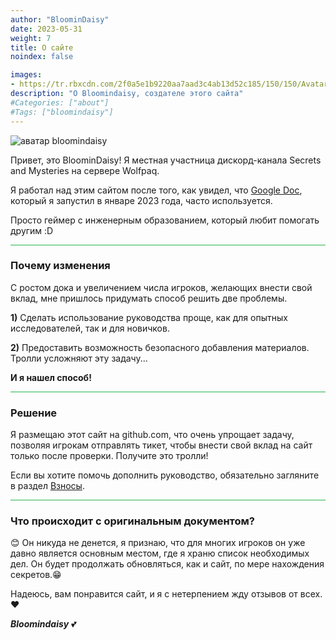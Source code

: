 ```yaml
---
author: "BloominDaisy"
date: 2023-05-31
weight: 7
title: О сайте
noindex: false

images:
- https://tr.rbxcdn.com/2f0a5e1b9220aa7aad3c4ab13d52c185/150/150/AvatarHeadshot/Png
description: "О Bloomindaisy, создателе этого сайта"
#Categories: ["about"]
#Tags: ["bloomindaisy"]
---
```


![аватар bloomindaisy](https://tr.rbxcdn.com/2f0a5e1b9220aa7aad3c4ab13d52c185/150/150/AvatarHeadshot/Png)

Привет, это BloominDaisy! Я местная участница дискорд-канала Secrets and Mysteries на сервере Wolfpaq.

Я работал над этим сайтом после того, как увидел, что [Google Doc](https://docs.google.com/document/d/1xIEoVSAsFoBpZYfg6fYfoWsWe6F7Pu-ARkPTVMRCTZk/edit?usp=sharing), который я запустил в январе 2023 года, часто используется.

Просто геймер с инженерным образованием, который любит помогать другим :D

<hr style="background-color: #28b44c" size=8>

### Почему изменения

С ростом дока и увеличением числа игроков, желающих внести свой вклад, мне пришлось придумать способ решить две проблемы.


**1)** Сделать использование руководства проще, как для опытных исследователей, так и для новичков.

**2)** Предоставить возможность безопасного добавления материалов. Тролли усложняют эту задачу... 


**И я нашел способ!** 

<hr style="background-color: #28b44c" size=8>

### Решение

Я размещаю этот сайт на github.com, что очень упрощает задачу, позволяя игрокам отправлять тикет, чтобы внести свой вклад на сайт только после проверки. Получите это тролли!

Если вы хотите помочь дополнить руководство, обязательно загляните в раздел [Взносы](../../contribute/). 

<hr style="background-color: #28b44c" size=8>

### Что происходит с оригинальным документом?

<span class="nowrap"><span class="emojify">😊</span> Он никуда не денется, я признаю, что для многих игроков он уже давно является основным местом, где я храню список необходимых дел. Он будет продолжать обновляться, как и сайт, по мере нахождения секретов.<span class="nowrap"><span class="emojify">😁</span>


Надеюсь, вам понравится сайт, и я с нетерпением жду отзывов от всех. <span class="nowrap"><span class="emojify">❤</span>

_**Bloomindaisy**_ <span class="nowrap"><span class="emojify">💕</span>

